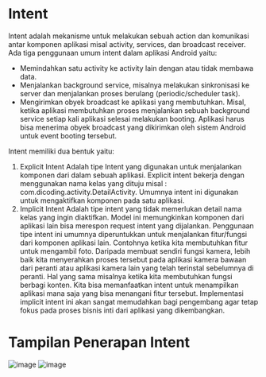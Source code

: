# Intent
Intent adalah mekanisme untuk melakukan sebuah action dan komunikasi antar
komponen aplikasi misal activity, services, dan broadcast receiver. Ada tiga penggunaan umum
intent dalam aplikasi Android yaitu:
- Memindahkan satu activity ke activity lain dengan atau tidak membawa data.
- Menjalankan background service, misalnya melakukan sinkronisasi ke server dan
menjalankan proses berulang (periodic/scheduler task).
- Mengirimkan obyek broadcast ke aplikasi yang membutuhkan. Misal, ketika aplikasi
membutuhkan proses menjalankan sebuah background service setiap kali aplikasi selesai
melakukan booting. Aplikasi harus bisa menerima obyek broadcast yang dikirimkan oleh
sistem Android untuk event booting tersebut.

Intent memiliki dua bentuk yaitu:
1.	Explicit Intent 
Adalah tipe Intent yang digunakan untuk menjalankan komponen dari dalam sebuah aplikasi. Explicit intent bekerja dengan menggunakan nama kelas yang dituju misal : com.dicoding.activity.DetailActivity. Umumnya intent ini digunakan untuk mengaktifkan komponen pada satu aplikasi.
2.	Implicit Intent 
Adalah tipe intent yang tidak memerlukan detail nama kelas yang ingin diaktifkan. Model ini memungkinkan komponen dari aplikasi lain bisa merespon request intent yang dijalankan.
Penggunaan tipe intent ini umumnya diperuntukkan untuk menjalankan fitur/fungsi dari komponen aplikasi lain. Contohnya ketika kita membutuhkan fitur untuk mengambil foto. Daripada membuat sendiri fungsi kamera, lebih baik kita menyerahkan proses tersebut pada aplikasi kamera bawaan dari peranti atau aplikasi kamera lain yang telah terinstal sebelumnya di peranti.
Hal yang sama misalnya ketika kita membutuhkan fungsi berbagi konten. Kita bisa memanfaatkan intent untuk menampilkan aplikasi mana saja yang bisa menangani fitur tersebut.
Implementasi implicit intent ini akan sangat memudahkan bagi pengembang agar tetap fokus pada proses bisnis inti dari aplikasi yang dikembangkan.


# Tampilan Penerapan Intent
![image](https://user-images.githubusercontent.com/60589670/107396475-5db9ec00-6b30-11eb-829d-598abbdfa55f.png)
![image](https://user-images.githubusercontent.com/60589670/107396602-7e824180-6b30-11eb-83bf-ed43b080bd13.png)
